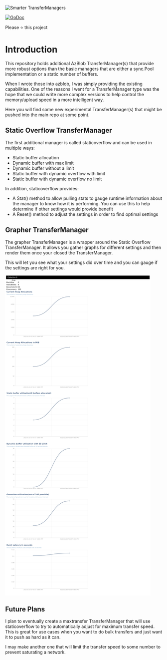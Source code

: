 ![Smarter TransferManagers](https://www.avato-consulting.com/wp-content/uploads/2019/10/smartdatamethode-1.jpg)

[![GoDoc](https://godoc.org/github.com/element-of-surprise/transfermanager?status.svg)](https://godoc.org/github.com/element-of-surprise/transfermanager) 

Please :star: this project

# Introduction

This repository holds additional AzBlob TransferManager(s) that provide more robust options than the basic managers that are either a sync.Pool implementation or a static number of buffers.

When I wrote those into azblob, I was simply providing the existing capabilities. One of the reasons I went for a TransferManager type was the hope that we could write more complex versions to help control the memory/upload speed in a more intelligent way.

Here you will find some new experimental TransferManager(s) that might be pushed into the main repo at some point.

## Static Overflow TransferManager

The first additional manager is called staticoverflow and can be used in multiple ways:
* Static buffer allocation
* Dynamic buffer with max limit
* Dynamic buffer without a limit
* Static buffer with dynamic overflow with limit
* Static buffer with dynamic overflow no limit

In addition, staticoverflow provides:
* A Stat() method to allow pulling stats to gauge runtime information about the manager to know how it is performing. You can use this to help determine
if other settings would provide benefit
* A Reset() method to adjust the settings in order to find optimal settings

## Grapher TransferManager

The grapher TransferManager is a wrapper around the Static Overflow TransferManager. It allows you gather graphs for different settings and then render them once your closed the TransferManager.

This will let you see what your settings did over time and you can gauge if the settings are right for you.

![Sample output](page.jpg)

## Future Plans

I plan to eventually create a maxtransfer TransferManager that will use staticoverflow to try to automatically adjust for maximum transfer speed. This is great for use cases when you want to do bulk transfers and just want it to push as hard as it can.

I may make another one that will limit the transfer speed to some number to prevent saturating a network.

